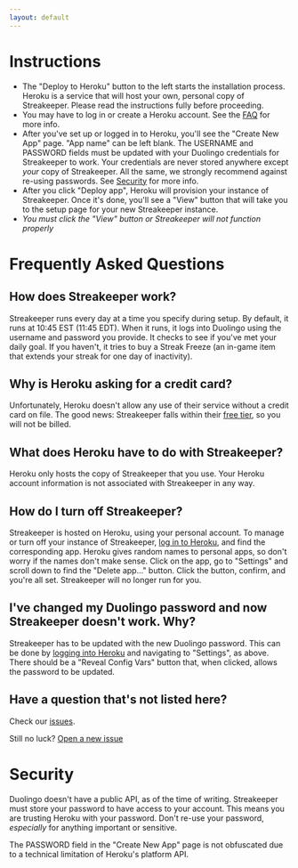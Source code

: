 ```yaml
---
layout: default
---
```


# Instructions

* The "Deploy to Heroku" button to the left starts the installation process. Heroku is a service that will host your own, personal copy of Streakeeper. Please read the instructions fully before proceeding.
* You may have to log in or create a Heroku account. See the [FAQ](#frequently-asked-questions) for more info.
* After you've set up or logged in to Heroku, you'll see the "Create New App" page. "App name" can be left blank. The USERNAME and PASSWORD fields must be updated with your Duolingo credentials for Streakeeper to work. Your credentials are never stored anywhere except *your* copy of Streakeeper. All the same, we strongly recommend against re-using passwords. See [Security](#security) for more info.
* After you click "Deploy app", Heroku will provision your instance of Streakeeper. Once it's done, you'll see a "View" button that will take you to the setup page for your new Streakeeper instance.
* *You must click the "View" button or Streakeeper will not function properly*

# Frequently Asked Questions

## How does Streakeeper work?

Streakeeper runs every day at a time you specify during setup. By default, it runs at 10:45 EST (11:45 EDT). When it runs, it logs into Duolingo using the username and password you provide. It checks to see if you've met your daily goal. If you haven't, it tries to buy a Streak Freeze (an in-game item that extends your streak for one day of inactivity).

## Why is Heroku asking for a credit card?

Unfortunately, Heroku doesn't allow any use of their service without a credit card on file. The good news: Streakeeper falls within their [free tier](https://www.heroku.com/pricing), so you will not be billed.

## What does Heroku have to do with Streakeeper?

Heroku only hosts the copy of Streakeeper that you use. Your Heroku account information is not associated with Streakeeper in any way.

## How do I turn off Streakeeper?

Streakeeper is hosted on Heroku, using your personal account. To manage or turn off your instance of Streakeeper, [log in to Heroku](https://dashboard.heroku.com/apps), and find the corresponding app. Heroku gives random names to personal apps, so don't worry if the names don't make sense. Click on the app, go to "Settings" and scroll down to find the "Delete app..." button. Click the button, confirm, and you're all set. Streakeeper will no longer run for you.

## I've changed my Duolingo password and now Streakeeper doesn't work. Why?

Streakeeper has to be updated with the new Duolingo password. This can be done by [logging into Heroku](https://dashboard.heroku.com/apps) and navigating to "Settings", as above. There should be a "Reveal Config Vars" button that, when clicked, allows the password to be updated.

## Have a question that's not listed here?

Check our [issues](https://github.com/streakeeper/streakeeper/issues).

Still no luck? [Open a new issue](https://github.com/streakeeper/streakeeper/issues/new)

# Security

Duolingo doesn't have a public API, as of the time of writing. Streakeeper must store your password to have access to your account. This means you are trusting Heroku with your password. Don't re-use your password, *especially* for anything important or sensitive.

The PASSWORD field in the "Create New App" page is not obfuscated due to a technical limitation of Heroku's platform API.
